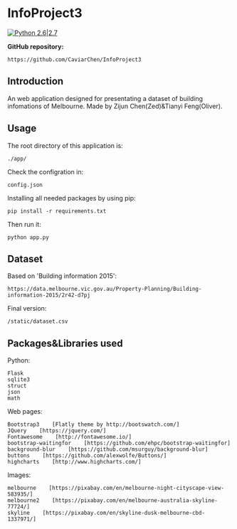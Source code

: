 # InfoProject3
[![Python 2.6|2.7](https://img.shields.io/badge/python-2.6|2.7-yellow.svg)](https://www.python.org/) 

**GitHub repository:**

    https://github.com/CaviarChen/InfoProject3

Introduction
----
An web application designed for presentating a dataset of building infomations of Melbourne. Made by Zijun Chen(Zed)&Tianyi Feng(Oliver).

Usage
----
The root directory of this application is:

    ./app/

Check the configration in:

    config.json

Installing all needed packages by using pip:

    pip install -r requirements.txt

Then run it:

    python app.py
    
Dataset
----
Based on 'Building information 2015':

    https://data.melbourne.vic.gov.au/Property-Planning/Building-information-2015/2r42-d7pj
    
Final version:
    
    /static/dataset.csv
    
Packages&Libraries used
----
Python:

    Flask
    sqlite3
    struct
    json
    math
    
Web pages:

    Bootstrap3    [Flatly theme by http://bootswatch.com/]
    JQuery    [https://jquery.com/]
    Fontawesome    [http://fontawesome.io/]
    bootstrap-waitingfor    [https://github.com/ehpc/bootstrap-waitingfor]
    background-blur    [https://github.com/msurguy/background-blur]
    buttons    [https://github.com/alexwolfe/Buttons/]
    highcharts    [http://www.highcharts.com/]

Images:

    melbourne    [https://pixabay.com/en/melbourne-night-cityscape-view-583935/]
    melbourne2    [https://pixabay.com/en/melbourne-australia-skyline-77724/]
    skyline    [https://pixabay.com/en/skyline-dusk-melbourne-cbd-1337971/]